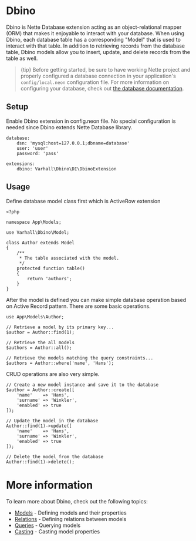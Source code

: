 # Dbino

Dbino is Nette Database extension acting as an object-relational mapper (ORM) that makes it enjoyable to interact with your database. When using Dbino, each database table has a corresponding "Model" that is used to interact with that table. In addition to retrieving records from the database table, Dbino models allow you to insert, update, and delete records from the table as well.

> {tip} Before getting started, be sure to have working Nette project and properly configured a database connection in your application's `config/local.neon` configuration file. For more information on configuring your database, check out [the database documentation](https://doc.nette.org/en/3.1/database).

## Setup

Enable Dbino extension in config.neon file. No special configuration is needed since Dbino extends Nette Database library.

    database:
        dsn: 'mysql:host=127.0.0.1;dbname=database'
        user: 'user'
        password: 'pass'

    extensions:
        dbino: Varhall\Dbino\DI\DbinoExtension

## Usage

Define database model class first which is ActiveRow extension

    <?php

    namespace App\Models;

    use Varhall\Dbino\Model;

    class Author extends Model
    {
        /**
         * The table associated with the model.
         */
        protected function table()
        {
            return 'authors';
        }
    }

After the model is defined you can make simple database operation based on Active Record pattern. There are some basic operations.

    use App\Models\Author;

    // Retrieve a model by its primary key...
    $author = Author::find(1);

    // Retrieve the all models
    $authors = Author::all();

    // Retrieve the models matching the query constraints...
    $authors = Author::where('name', 'Hans');

CRUD operations are also very simple.

    // Create a new model instance and save it to the database
    $author = Author::create([
        'name'    => 'Hans',
        'surname' => 'Winkler',
        'enabled' => true
    ]);

    // Update the model in the database
    Author::find(1)->update([
        'name'    => 'Hans',
        'surname' => 'Winkler',
        'enabled' => true
    ]);

    // Delete the model from the database
    Author::find(1)->delete();

# More information

To learn more about Dbino, check out the following topics:

- [Models](models.md) - Defining models and their properties
- [Relations](relations.md) - Defining relations between models
- [Queries](queries.md) - Querying models
- [Casting](casting.md) - Casting model properties
